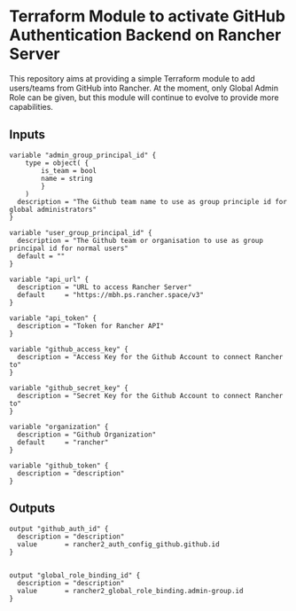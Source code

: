 # Terraform Module to activate GitHub Authentication Backend on Rancher Server
This repository aims at providing a simple Terraform module to add users/teams from GitHub into Rancher.
At the moment, only Global Admin Role can be given, but this module will continue to evolve to provide more capabilities.

## Inputs
```
variable "admin_group_principal_id" {
    type = object( {
        is_team = bool
        name = string 
        }
    )
  description = "The Github team name to use as group principle id for global administrators"
}

variable "user_group_principal_id" {
  description = "The Github team or organisation to use as group principal id for normal users"
  default = ""
}

variable "api_url" {
  description = "URL to access Rancher Server"
  default     = "https://mbh.ps.rancher.space/v3"
}

variable "api_token" {
  description = "Token for Rancher API"
}

variable "github_access_key" {
  description = "Access Key for the Github Account to connect Rancher to"
}

variable "github_secret_key" {
  description = "Secret Key for the Github Account to connect Rancher to"
}

variable "organization" {
  description = "Github Organization"
  default     = "rancher"
}

variable "github_token" {
  description = "description"
}
```

## Outputs
```
output "github_auth_id" {
  description = "description"
  value       = rancher2_auth_config_github.github.id
}


output "global_role_binding_id" {
  description = "description"
  value       = rancher2_global_role_binding.admin-group.id
}

```